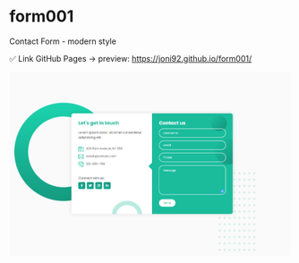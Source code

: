 # form001
Contact Form - modern style



✅ Link GitHub Pages -> preview: https://joni92.github.io/form001/


![preview.png](https://github.com/Joni92/form001/blob/main/preview01.png)
